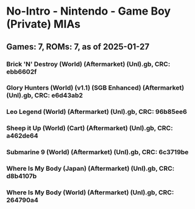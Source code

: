 # No-Intro - Nintendo - Game Boy (Private) MIAs
## Games: 7, ROMs: 7, as of 2025-01-27
### Brick 'N' Destroy (World) (Aftermarket) (Unl).gb, CRC: ebb6602f
### Glory Hunters (World) (v1.1) (SGB Enhanced) (Aftermarket) (Unl).gb, CRC: e6d43ab2
### Leo Legend (World) (Aftermarket) (Unl).gb, CRC: 96b85ee6
### Sheep it Up (World) (Cart) (Aftermarket) (Unl).gb, CRC: a462de64
### Submarine 9 (World) (Aftermarket) (Unl).gb, CRC: 6c3719be
### Where Is My Body (Japan) (Aftermarket) (Unl).gb, CRC: d8b4107b
### Where Is My Body (World) (Aftermarket) (Unl).gb, CRC: 264790a4
